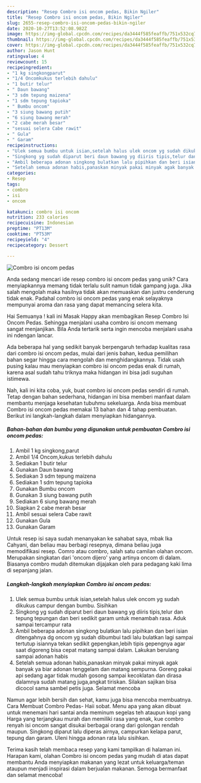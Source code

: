 ```yaml
---
description: "Resep Combro isi oncom pedas, Bikin Ngiler"
title: "Resep Combro isi oncom pedas, Bikin Ngiler"
slug: 2655-resep-combro-isi-oncom-pedas-bikin-ngiler
date: 2020-10-27T13:52:08.982Z
image: https://img-global.cpcdn.com/recipes/da3444f585feaffb/751x532cq70/combro-isi-oncom-pedas-foto-resep-utama.jpg
thumbnail: https://img-global.cpcdn.com/recipes/da3444f585feaffb/751x532cq70/combro-isi-oncom-pedas-foto-resep-utama.jpg
cover: https://img-global.cpcdn.com/recipes/da3444f585feaffb/751x532cq70/combro-isi-oncom-pedas-foto-resep-utama.jpg
author: Jason Hunt
ratingvalue: 4
reviewcount: 15
recipeingredient:
- "1 kg singkongparut"
- "1/4 Oncomkukus terlebih dahulu"
- "1 butir telur"
- " Daun bawang"
- "3 sdm tepung maizena"
- "1 sdm tepung tapioka"
- " Bumbu oncom"
- "3 siung bawang putih"
- "6 siung bawang merah"
- "2 cabe merah besar"
- "sesuai selera Cabe rawit"
- " Gula"
- " Garam"
recipeinstructions:
- "Ulek semua bumbu untuk isian,setelah halus ulek oncom yg sudah dikukus campur dengan bumbu. Sisihkan"
- "Singkong yg sudah diparut beri daun bawang yg diiris tipis,telur dan tepung tepungan dan beri sedikit garam untuk menambah rasa. Aduk sampai tercampur rata"
- "Ambil beberapa adonan singkong bulatkan lalu pipihkan dan beri isian ditengahnya dg oncom yg sudah dibumbui tadi lalu bulatkan lagi sampai tertutup isiannya tekan sedikit gepengkan,lebih tipis gepengnya agar saat digoreng bisa cepat matang sampai dalam. Lakukan berulang sampai adonan habis"
- "Setelah semua adonan habis,panaskan minyak pakai minyak agak banyak ya biar adonan tenggelam dan matang sempurna. Goreng pakai api sedang agar tidak mudah gosong sampai kecoklatan dan dirasa dalamnya sudah matang juga,angkat tiriskan. Silakan sajikan bisa dicocol sama sambel petis juga. Selamat mencoba"
categories:
- Resep
tags:
- combro
- isi
- oncom

katakunci: combro isi oncom 
nutrition: 233 calories
recipecuisine: Indonesian
preptime: "PT13M"
cooktime: "PT53M"
recipeyield: "4"
recipecategory: Dessert

---
```



![Combro isi oncom pedas](https://img-global.cpcdn.com/recipes/da3444f585feaffb/751x532cq70/combro-isi-oncom-pedas-foto-resep-utama.jpg)

Anda sedang mencari ide resep combro isi oncom pedas yang unik? Cara menyiapkannya memang tidak terlalu sulit namun tidak gampang juga. Jika salah mengolah maka hasilnya tidak akan memuaskan dan justru cenderung tidak enak. Padahal combro isi oncom pedas yang enak selayaknya mempunyai aroma dan rasa yang dapat memancing selera kita.

Hai Semuanya ! kali ini Masak Happy akan membagikan Resep Combro Isi Oncom Pedas. Sehingga menjalani usaha combro isi oncom memang sangat menjanjikan. Bila Anda tertarik serta ingin mencoba menjalani usaha ini ndengan lancar.

Ada beberapa hal yang sedikit banyak berpengaruh terhadap kualitas rasa dari combro isi oncom pedas, mulai dari jenis bahan, kedua pemilihan bahan segar hingga cara mengolah dan menghidangkannya. Tidak usah pusing kalau mau menyiapkan combro isi oncom pedas enak di rumah, karena asal sudah tahu triknya maka hidangan ini bisa jadi suguhan istimewa.


Nah, kali ini kita coba, yuk, buat combro isi oncom pedas sendiri di rumah. Tetap dengan bahan sederhana, hidangan ini bisa memberi manfaat dalam membantu menjaga kesehatan tubuhmu sekeluarga. Anda bisa membuat Combro isi oncom pedas memakai 13 bahan dan 4 tahap pembuatan. Berikut ini langkah-langkah dalam menyiapkan hidangannya.

<!--inarticleads1-->

##### Bahan-bahan dan bumbu yang digunakan untuk pembuatan Combro isi oncom pedas:

1. Ambil 1 kg singkong,parut
1. Ambil 1/4 Oncom,kukus terlebih dahulu
1. Sediakan 1 butir telur
1. Gunakan  Daun bawang
1. Sediakan 3 sdm tepung maizena
1. Sediakan 1 sdm tepung tapioka
1. Gunakan  Bumbu oncom
1. Gunakan 3 siung bawang putih
1. Sediakan 6 siung bawang merah
1. Siapkan 2 cabe merah besar
1. Ambil sesuai selera Cabe rawit
1. Gunakan  Gula
1. Gunakan  Garam


Untuk resep isi saya sudah menanyakan ke sahabat saya, mbak Ika Cahyani, dan beliau mau berbagi resepnya, dimana beliau juga memodifikasi resep. Comro atau combro, salah satu camilan olahan oncom. Merupakan singkatan dari &#39;oncom dijero&#39; yang artinya oncom di dalam. Biasanya combro mudah ditemukan dijajakan oleh para pedagang kaki lima di sepanjang jalan. 

<!--inarticleads2-->

##### Langkah-langkah menyiapkan Combro isi oncom pedas:

1. Ulek semua bumbu untuk isian,setelah halus ulek oncom yg sudah dikukus campur dengan bumbu. Sisihkan
1. Singkong yg sudah diparut beri daun bawang yg diiris tipis,telur dan tepung tepungan dan beri sedikit garam untuk menambah rasa. Aduk sampai tercampur rata
1. Ambil beberapa adonan singkong bulatkan lalu pipihkan dan beri isian ditengahnya dg oncom yg sudah dibumbui tadi lalu bulatkan lagi sampai tertutup isiannya tekan sedikit gepengkan,lebih tipis gepengnya agar saat digoreng bisa cepat matang sampai dalam. Lakukan berulang sampai adonan habis
1. Setelah semua adonan habis,panaskan minyak pakai minyak agak banyak ya biar adonan tenggelam dan matang sempurna. Goreng pakai api sedang agar tidak mudah gosong sampai kecoklatan dan dirasa dalamnya sudah matang juga,angkat tiriskan. Silakan sajikan bisa dicocol sama sambel petis juga. Selamat mencoba


Namun agar lebih bersih dan sehat, kamu juga bisa mencoba membuatnya. Cara Membuat Combro Pedas- Haii sobat. Menu apa yang akan dibuat untuk menemani hari santai anda meminum segelas teh ataupun kopi yang Harga yang terjangkau murah dan memiliki rasa yang enak, kue combro renyah isi oncom sangat disukai berbagai orang dari golongan rendah maupun. Singkong diparut lalu diperas airnya, campurkan kelapa parut, tepung dan garam. Uleni hingga adonan rata lalu sisihkan. 

Terima kasih telah membaca resep yang kami tampilkan di halaman ini. Harapan kami, olahan Combro isi oncom pedas yang mudah di atas dapat membantu Anda menyiapkan makanan yang lezat untuk keluarga/teman ataupun menjadi inspirasi dalam berjualan makanan. Semoga bermanfaat dan selamat mencoba!
